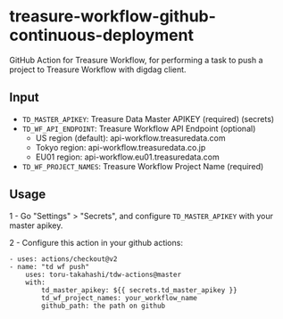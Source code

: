 # treasure-workflow-github-continuous-deployment

GitHub Action for Treasure Workflow, for performing a task to push a project to Treasure Workflow with digdag client.

## Input 

- `TD_MASTER_APIKEY`: Treasure Data Master APIKEY (required) (secrets)
- `TD_WF_API_ENDPOINT`: Treasure Workflow API Endpoint (optional)
    - US region (default): api-workflow.treasuredata.com
    - Tokyo region: api-workflow.treasuredata.co.jp
    - EU01 region: api-workflow.eu01.treasuredata.com
- `TD_WF_PROJECT_NAMES`: Treasure Workflow Project Name (required)

## Usage

1 - Go "Settings" > "Secrets", and configure `TD_MASTER_APIKEY` with your master apikey.

2 - Configure this action in your github actions:

```
- uses: actions/checkout@v2
- name: "td wf push"
    uses: toru-takahashi/tdw-actions@master
    with:
        td_master_apikey: ${{ secrets.td_master_apikey }}
        td_wf_project_names: your_workflow_name 
        github_path: the path on github
```
